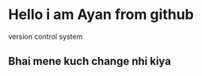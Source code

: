 <h1>Hello i am Ayan from github</h1>
<p>version control system</p>
<h2>Bhai mene kuch change nhi kiya</h2>

